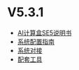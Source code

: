 # V5.3.1

- [AI计算盒SE5说明书](V5R3C01/api-lie-biao/5.SE5Introduce/README.md) 
- [系统配置指南](V5R3C01/api-lie-biao/xi-tong-pei-zhi-zhi-nang/README.md)  
- [系统对接](V5R3C01/api-lie-biao/xi-tong-dui-jie-shuo-ming-shu/README.md)
- [配套工具](V5R3C01/api-lie-biao/4.pei-tao-gong-ju/README.md)

